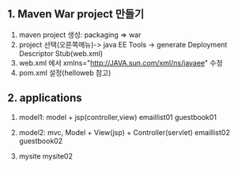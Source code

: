## 1. Maven War project 만들기
1. maven project 생성: packaging => war
2. project 선택(오른쪽메뉴)-> java EE Tools -> generate Deployment Descriptor Stub(web.xml)
3. web.xml 에서 xmlns="http://JAVA.sun.com/xml/ns/javaee" 수정
4. pom.xml 설정(helloweb 참고)

## 2. applications
1. model1: model + jsp(controller,view)
emaillist01
guestbook01

2. model2: mvc, Model + View(jsp) + Controller(servlet)
emaillist02
guestbook02

3. mysite
mysite02